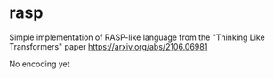 # rasp

Simple implementation of RASP-like language from the "Thinking Like Transformers" paper https://arxiv.org/abs/2106.06981

No encoding yet
